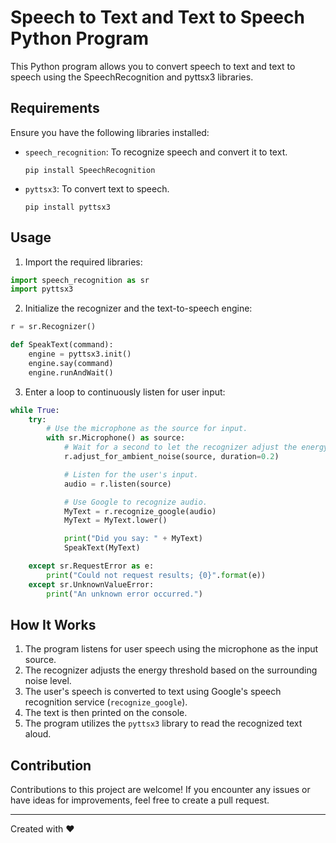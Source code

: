 # Speech to Text and Text to Speech Python Program

This Python program allows you to convert speech to text and text to speech using the SpeechRecognition and pyttsx3 libraries.

## Requirements

Ensure you have the following libraries installed:

- `speech_recognition`: To recognize speech and convert it to text.
  ```
  pip install SpeechRecognition
  ```
- `pyttsx3`: To convert text to speech.
  ```
  pip install pyttsx3
  ```

## Usage

1. Import the required libraries:
```python
import speech_recognition as sr
import pyttsx3
```

2. Initialize the recognizer and the text-to-speech engine:
```python
r = sr.Recognizer()

def SpeakText(command):
    engine = pyttsx3.init()
    engine.say(command)
    engine.runAndWait()
```

3. Enter a loop to continuously listen for user input:
```python
while True:
    try:
        # Use the microphone as the source for input.
        with sr.Microphone() as source:
            # Wait for a second to let the recognizer adjust the energy threshold based on the surrounding noise level.
            r.adjust_for_ambient_noise(source, duration=0.2)

            # Listen for the user's input.
            audio = r.listen(source)

            # Use Google to recognize audio.
            MyText = r.recognize_google(audio)
            MyText = MyText.lower()

            print("Did you say: " + MyText)
            SpeakText(MyText)

    except sr.RequestError as e:
        print("Could not request results; {0}".format(e))
    except sr.UnknownValueError:
        print("An unknown error occurred.")
```

## How It Works

1. The program listens for user speech using the microphone as the input source.
2. The recognizer adjusts the energy threshold based on the surrounding noise level.
3. The user's speech is converted to text using Google's speech recognition service (`recognize_google`).
4. The text is then printed on the console.
5. The program utilizes the `pyttsx3` library to read the recognized text aloud.

## Contribution

Contributions to this project are welcome! If you encounter any issues or have ideas for improvements, feel free to create a pull request.

---
Created with ❤️
